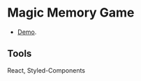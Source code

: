 # Magic Memory Game

- [Demo](https://magic-memory-game-sage.vercel.app/). 

## Tools

React,
Styled-Components
